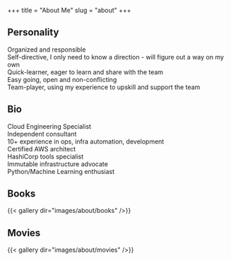 +++
title = "About Me"
slug = "about"
+++

## Personality
Organized and responsible  
Self-directive, I only need to know a direction - will figure out a way on my own  
Quick-learner, eager to learn and share with the team  
Easy going, open and non-conflicting  
Team-player, using my experience to upskill and support the team

## Bio 
Cloud Engineering Specialist  
Independent consultant  
10+ experience in ops, infra automation, development  
Certified AWS architect  
HashiCorp tools specialist  
Immutable infrastructure advocate  
Python/Machine Learning enthusiast  

## Books

{{< gallery dir="images/about/books" />}}

## Movies

{{< gallery dir="images/about/movies" />}}
